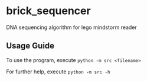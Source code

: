 # brick_sequencer
DNA sequencing algorithm for lego mindstorm reader

## Usage Guide
To use the program, execute `python -m src <filename>`

For further help, execute `python -m src -h`